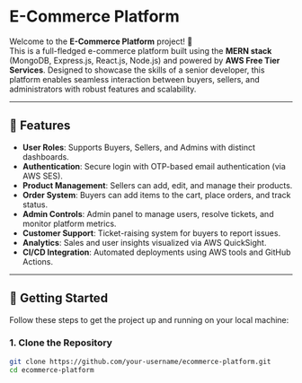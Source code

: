 # **E-Commerce Platform**

Welcome to the **E-Commerce Platform** project! 🚀  
This is a full-fledged e-commerce platform built using the **MERN stack** (MongoDB, Express.js, React.js, Node.js) and powered by **AWS Free Tier Services**. Designed to showcase the skills of a senior developer, this platform enables seamless interaction between buyers, sellers, and administrators with robust features and scalability.

---

## **🌟 Features**

- **User Roles**: Supports Buyers, Sellers, and Admins with distinct dashboards.
- **Authentication**: Secure login with OTP-based email authentication (via AWS SES).
- **Product Management**: Sellers can add, edit, and manage their products.
- **Order System**: Buyers can add items to the cart, place orders, and track status.
- **Admin Controls**: Admin panel to manage users, resolve tickets, and monitor platform metrics.
- **Customer Support**: Ticket-raising system for buyers to report issues.
- **Analytics**: Sales and user insights visualized via AWS QuickSight.
- **CI/CD Integration**: Automated deployments using AWS tools and GitHub Actions.

---

## **🚀 Getting Started**

Follow these steps to get the project up and running on your local machine:

### **1. Clone the Repository**
```bash
git clone https://github.com/your-username/ecommerce-platform.git
cd ecommerce-platform
